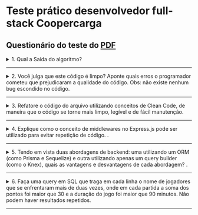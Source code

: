 # Teste prático desenvolvedor full-stack Coopercarga

## Questionário do teste do [PDF](https://github.com/lucasquearis/desafio-tecnico-coopercarga/blob/master/files/Teste%20JS%20PL_SR.pdf)

<details><summary>1. Qual a Saída do algoritmo?</summary>
<br>
   <p>Resposta: A saída é uma série de números primos separados por páginas.</p>
</details>
<hr>
<details>
   <summary>2. Você julga que este código é limpo? Aponte quais erros o programador
   cometeu que prejudicaram a qualidade do código. Obs: não existe nenhum bug
   escondido no código.
   </summary>
   <br>
   <p>Resposta: O código pode ser melhorado de diversas formas, vou citar agumas delas:</p>
   <ul>
      <li>Usar nomes de variáveis mais descritivos: o código apresenta variáveis como: "M", "RR", "CC", "ITIS". Isso dificulta muito na hora da manutenção, nomes que descrevem as variáveis são muito melhores, ajudando muito na hora do debug.</li>
      <br>
      <li>Código todo em escopo global: O código inteiro está em um escopo só no metodo "main", outra coisa que dificulta muito na hora do debug, separar o método em funções desacopladas com funções individuais, ajudam demais na hora do debug, pois você sabe exatamente onde foi que o código teve algum problema.</li>
      <br>
      <li>Código "engessado": O código possui várias variáveis "hardcoded", ou seja, com variáveis fixas, não permitindo a customização de quem precisa usar o código em mais de um lugar, na refatoração coloquei a opção de quem consumir o método, poder definir o tamanho das páginas em listas e colunas, também permitindo trocar o limite máximo de números primos gerados, tornando o método muito mais dinâmico.</li>
   </ul>
</details>
<hr>
<details><summary>3. Refatore o código do arquivo utilizando conceitos de Clean Code, de maneira
que o código se torne mais limpo, legível e de fácil manutenção.</summary>
   <br>
   <p>Resposta: Alterei o nome da classe de "DoSomething" para "PrimeNumbers", para melhor descrição da classe, mantive o método "main" original para comparações, criei 3 novos métodos "primesDictionary", "buildPrimeNumbers" e "printPrimeNumbersPages".</p>
   <p>O caminho para o arquivo é esse: <a href="https://github.com/lucasquearis/desafio-tecnico-coopercarga/blob/master/files/main.js">files/main.js</a></p>

</details>
<hr>
<details><summary>4. Explique como o conceito de middlewares no Express.js pode ser utilizado para
evitar repetição de código.
.</summary>
   <br>
   <p>Resposta: Imagine que cada requisição HTTP da aplicação seja composta por uma torre de legos, onde existam a entrada que é a base dessa torre, e a saída, onde é o topo dessa torre. Cada peça ou lego dessa torre, é um middleware, uma peça do código que pode ser fácilmente utilizada em outras rotas, ou seja, em outras requisições, um middleware tem acesso a todos os dados de entrada e saída da requisição, por isso é comum utilizarmos middlewares para controlar validações e autenticações.</p>
   <p>Um middleware de autenticação, pode ser utilizado em várias rotas em que são necessárias tais autenticações, o mesmo acontece com um middleware de erro, que pode ser utilizada apenas um na aplicação toda, contemplando todos os erros possíveis.</p>
</details>
<hr>
<details><summary>5. Tendo em vista duas abordagens de backend: uma utilizando um ORM (como
Prisma e Sequelize) e outra utilizando apenas um query builder (como o Knex),
quais as vantagens e desvantagens de cada abordagem?
.</summary>
<br>
   <p>Resposta: </p>
      <h4>ORM</h4>
   <ul>
      <li><b>Vantagens:</b></li>
      <li>Abstração, ele abstrai o máximo do banco de dados, automazitando relacionamentos e processos deixando fácil o processo de comunicação da aplicação com o banco de dados, o que aumenta a produtividade e tempo para pensar melhor na aplicação.</li>
      <li>Migrations, geralmente a ORM tem um sistema de migrações, a qual identificam alterações na arquitetura do banco de dados com base no código do desenvolvedor.</li>
      <li>Portabilidade, como também no query builder, fca muito mais fácil fazer alteração de banco, pois os métodos são basicamente os mesmos, ao trocar de um PostgreSQL para um MySQL por exemplo.</li>
      <li><b>Desvantagens:</b></li>
      <li>Desempenho, em alguns cenários o desempenho do ORM não é bem otimizado, fazendo com que uma simples consulta traga muita complexidade para a operação.</li>
      <li>Abstração, o que também é uma vantagem, pode se tornar uma desvantagem, já que a ORM abstrai tanto que pode inpedir com que o desenvolvedor entenda seu banco de dados e dificulte a depuração, a mudança de paradigmas ou o aumento do desempenho.</li>
      <li>Lentidão, em geral a ORM costuma ser mais lenta do que outras alternativas, especialmente em consultas complexas.</li>
   </ul>
   <h4>Query Builder</h4>
   <ul>
      <li><b>Vantagens:</b></li>
      <li>Facilidade de gerenciamento, como a query builder utiliza métodos ou funções para interagr com o banco, acaba sendo mais prático para o desenvolvedor utilizar as funções do query builder que já está pré configurada para isso.</li>
      <li>Comunicação manual com o Banco, existe a possibilidade de escrever consultas manualmente, ou seja, com strings, é uma ótima opção para quem tem conhecimento em banco de dados para solucionar algum problema.</li>
      <li>Suporte a vários bancos, com apenas algumas diferenças entre bancos SQL, fazer a troca de banco de dados acaba sendo uma tarefa mais simples, pois os métodos em grande maioria são os mesmos</li>
      <li><b>Desvantagens:</b></li>
      <li>Conhecimento em SQL, utilizar um query builder, exige que o desenvolvedor conheça o que são os bancos de dados e seus relacionamentos em SQL</li>
      <li>Relacionamento dos dados, os relacionamentos não são automatizados, isso quer dizer que o desenvolvedor tem que saber muito bem como é o relacionamento do banco para poder fazer a aplicação se comunicar com o DB.</li>
   </ul>
   <a href="https://www.prisma.io/dataguide/types/relational/comparing-sql-query-builders-and-orms">Referências.</a></p>
</details>
<hr>
<details><summary>6. Faça uma query em SQL que traga em cada linha o nome de jogadores que se enfrentaram mais de duas vezes, onde em cada partida a soma dos pontos foi maior que 30 e a duração do jogo foi maior que 90 minutos. Não podem haver resultados repetidos.
</summary>
<br>
   <p>Resposta:</p>

```mysql
SELECT DISTINCT j1.nome, j2.nome
FROM Partidas p1
JOIN Partidas p2 ON p1.jogador1_id = p2.jogador1_id AND p1.jogador2_id = p2.jogador2_id
JOIN Jogador j1 ON p1.jogador1_id = j1.id
JOIN Jogador j2 ON p1.jogador2_id = j2.id
WHERE p1.id <> p2.id
      AND p1.pontos_jogador2 + p2.pontos_jogador2 > 30
      AND p1.duracao > 90 AND p2.duracao > 90;
```

</details>
<hr>
